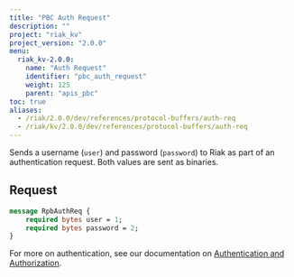 ```yaml
---
title: "PBC Auth Request"
description: ""
project: "riak_kv"
project_version: "2.0.0"
menu:
  riak_kv-2.0.0:
    name: "Auth Request"
    identifier: "pbc_auth_request"
    weight: 125
    parent: "apis_pbc"
toc: true
aliases:
  - /riak/2.0.0/dev/references/protocol-buffers/auth-req
  - /riak/kv/2.0.0/dev/references/protocol-buffers/auth-req
---
```


Sends a username (`user`) and password (`password`) to Riak as part of
an authentication request. Both values are sent as binaries.

## Request

```protobuf
message RpbAuthReq {
    required bytes user = 1;
    required bytes password = 2;
}
```

For more on authentication, see our documentation on [Authentication and Authorization](/riak/kv/2.0.0/using/security/basics).
